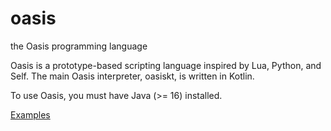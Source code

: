 # oasis
the Oasis programming language

Oasis is a prototype-based scripting language inspired by Lua, Python, and Self. 
The main Oasis interpreter, oasiskt, is written in Kotlin.

To use Oasis, you must have Java (>= 16) installed.

[Examples](https://github.com/oasis-lang/examples)
